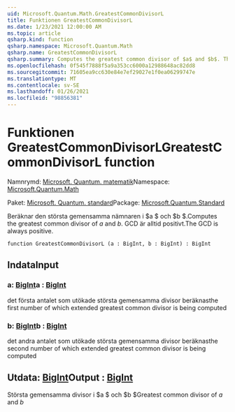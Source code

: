 ```yaml
---
uid: Microsoft.Quantum.Math.GreatestCommonDivisorL
title: Funktionen GreatestCommonDivisorL
ms.date: 1/23/2021 12:00:00 AM
ms.topic: article
qsharp.kind: function
qsharp.namespace: Microsoft.Quantum.Math
qsharp.name: GreatestCommonDivisorL
qsharp.summary: Computes the greatest common divisor of $a$ and $b$. The GCD is always positive.
ms.openlocfilehash: 0f545f7888f5a9a353cc6000a12988648ac82dd8
ms.sourcegitcommit: 71605ea9cc630e84e7ef29027e1f0ea06299747e
ms.translationtype: MT
ms.contentlocale: sv-SE
ms.lasthandoff: 01/26/2021
ms.locfileid: "98856381"
---
```

# <a name="greatestcommondivisorl-function"></a><span data-ttu-id="e083c-102">Funktionen GreatestCommonDivisorL</span><span class="sxs-lookup"><span data-stu-id="e083c-102">GreatestCommonDivisorL function</span></span>

<span data-ttu-id="e083c-103">Namnrymd: [Microsoft. Quantum. matematik](xref:Microsoft.Quantum.Math)</span><span class="sxs-lookup"><span data-stu-id="e083c-103">Namespace: [Microsoft.Quantum.Math](xref:Microsoft.Quantum.Math)</span></span>

<span data-ttu-id="e083c-104">Paket: [Microsoft. Quantum. standard](https://nuget.org/packages/Microsoft.Quantum.Standard)</span><span class="sxs-lookup"><span data-stu-id="e083c-104">Package: [Microsoft.Quantum.Standard](https://nuget.org/packages/Microsoft.Quantum.Standard)</span></span>


<span data-ttu-id="e083c-105">Beräknar den största gemensamma nämnaren i $a $ och $b $.</span><span class="sxs-lookup"><span data-stu-id="e083c-105">Computes the greatest common divisor of $a$ and $b$.</span></span> <span data-ttu-id="e083c-106">GCD är alltid positivt.</span><span class="sxs-lookup"><span data-stu-id="e083c-106">The GCD is always positive.</span></span>

```qsharp
function GreatestCommonDivisorL (a : BigInt, b : BigInt) : BigInt
```


## <a name="input"></a><span data-ttu-id="e083c-107">Indata</span><span class="sxs-lookup"><span data-stu-id="e083c-107">Input</span></span>

### <a name="a--bigint"></a><span data-ttu-id="e083c-108">a: [BigInt](xref:microsoft.quantum.lang-ref.bigint)</span><span class="sxs-lookup"><span data-stu-id="e083c-108">a : [BigInt](xref:microsoft.quantum.lang-ref.bigint)</span></span>

<span data-ttu-id="e083c-109">det första antalet som utökade största gemensamma divisor beräknas</span><span class="sxs-lookup"><span data-stu-id="e083c-109">the first number of which extended greatest common divisor is being computed</span></span>


### <a name="b--bigint"></a><span data-ttu-id="e083c-110">b: [BigInt](xref:microsoft.quantum.lang-ref.bigint)</span><span class="sxs-lookup"><span data-stu-id="e083c-110">b : [BigInt](xref:microsoft.quantum.lang-ref.bigint)</span></span>

<span data-ttu-id="e083c-111">det andra antalet som utökade största gemensamma divisor beräknas</span><span class="sxs-lookup"><span data-stu-id="e083c-111">the second number of which extended greatest common divisor is being computed</span></span>



## <a name="output--bigint"></a><span data-ttu-id="e083c-112">Utdata: [BigInt](xref:microsoft.quantum.lang-ref.bigint)</span><span class="sxs-lookup"><span data-stu-id="e083c-112">Output : [BigInt](xref:microsoft.quantum.lang-ref.bigint)</span></span>

<span data-ttu-id="e083c-113">Största gemensamma divisor i $a $ och $b $</span><span class="sxs-lookup"><span data-stu-id="e083c-113">Greatest common divisor of $a$ and $b$</span></span>